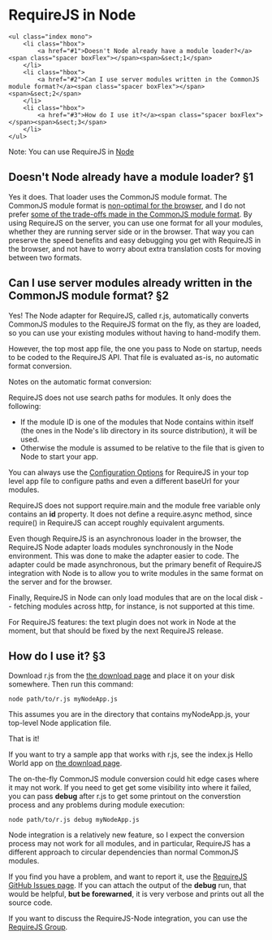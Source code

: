 <div id="directory" class="section">
<h1>RequireJS in Node</h1>

    <ul class="index mono">
        <li class="hbox">
            <a href="#1">Doesn't Node already have a module loader?</a><span class="spacer boxFlex"></span><span>&sect;1</span>
        </li>
        <li class="hbox">
            <a href="#2">Can I use server modules written in the CommonJS module format?</a><span class="spacer boxFlex"></span><span>&sect;2</span>
        </li>
        <li class="hbox">
            <a href="#3">How do I use it?</a><span class="spacer boxFlex"></span><span>&sect;3</span>
        </li>
    </ul>

<span class="note">Note: You can use RequireJS in <a href="http://nodejs.org">Node</a></span>
</div>

<div class="section">
<h2>
<a name="1">Doesn't Node already have a module loader?</a>
<span class="sectionMark">&sect;1</span>
</h2>

<p>Yes it does. That loader uses the CommonJS module format. The CommonJS module format is <a href="why.html">non-optimal for the browser</a>, and I do not prefer <a href="http://tagneto.blogspot.com/2010/03/commonjs-module-trade-offs.html">some of the trade-offs made in the CommonJS module format</a>. By using RequireJS on the server, you can use one format for all your modules, whether they are running server side or in the browser. That way you can preserve the speed benefits and easy debugging you get with RequireJS in the browser, and not have to worry about extra translation costs for moving between two formats.</p>
</div>

<div class="section">
<h2>
<a name="2">Can I use server modules already written in the CommonJS module format?</a>
<span class="sectionMark">&sect;2</span></h2>

<p>Yes! The Node adapter for RequireJS, called r.js, automatically converts CommonJS modules to the RequireJS format on the fly, as they are loaded, so you can use your existing modules without having to hand-modify them.</p>

<p>However, the top most app file, the one you pass to Node on startup, needs to be coded to the RequireJS API. That file is evaluated as-is, no automatic format conversion.</p>

<p>Notes on the automatic format conversion:</p>

<p>RequireJS does not use search paths for modules. It only does the following:</p>

<ul>
<li>If the module ID is one of the modules that Node contains within itself (the ones in the Node's lib directory in its source distribution), it will be used.</li>
<li>Otherwise the module is assumed to be relative to the file that is given to Node to start your app.</li>
</ul>

<p>You can always use the <a href="api.html#config">Configuration Options</a> for RequireJS in your top level app file to configure paths and even a different baseUrl for your modules.</p>

<p>RequireJS does not support require.main and the module free variable only contains an <strong>id</strong> property. It does not define a require.async method, since require() in RequireJS can accept roughly equivalent arguments.</p>

<p>Even though RequireJS is an asynchronous loader in the browser, the RequireJS Node adapter loads modules synchronously in the Node environment. This was done to make the adapter easier to code. The adapter could be made asynchronous, but the primary benefit of RequireJS integration with Node is to allow you to write modules in the same format on the server and for the browser.</p>

<p>Finally, RequireJS in Node can only load modules that are on the local disk -- fetching modules across http, for instance, is not supported at this time.</p>

<p>For RequireJS features: the text plugin does not work in Node at the moment, but that should be fixed by the next RequireJS release.</p>
</div>

<div class="section">
<h2>
<a name="3">How do I use it?</a>
<span class="sectionMark">&sect;3</span>
</h2>

<p>Download r.js from the <a href="download.html#node">the download page</a> and place it on your disk somewhere. Then run this command:</p>

<pre><code>node path/to/r.js myNodeApp.js
</code></pre>

<p>This assumes you are in the directory that contains myNodeApp.js, your top-level Node application file.</p>

<p>That is it!</p>

<p>If you want to try a sample app that works with r.js, see the index.js Hello World app on <a href="download.html#node">the download page</a>.</p>

<p>The on-the-fly CommonJS module conversion could hit edge cases where it may not work. If you need to get get some visibility into where it failed, you can pass <strong>debug</strong> after r.js to get some printout on the converstion process and any problems during module execution:</p>

<pre><code>node path/to/r.js debug myNodeApp.js
</code></pre>

<p>Node integration is a relatively new feature, so I expect the conversion process may not work for all modules, and in particular, RequireJS has a different approach to circular dependencies than normal CommonJS modules.</p>

<p>If you find you have a problem, and want to report it, use the <a href="http://github.com/jrburke/requirejs/issues">RequireJS GitHub Issues page</a>. If you can attach the output of the <strong>debug</strong> run, that would be helpful, <strong>but be forewarned</strong>, it is very verbose and prints out all the source code.</p>

<p>If you want to discuss the RequireJS-Node integration, you can use the <a href="http://groups.google.com/group/requirejs">RequireJS Group</a>.</p>
</div>
